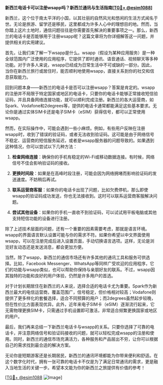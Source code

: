 **新西兰电话卡可以注册wsapp吗？新西兰通讯与生活指南[[TG💪+ @esim1088](https://t.me/s/esim1088)]**

新西兰，这个位于南太平洋的小国，以其壮丽的自然风光和悠闲的生活方式闻名于世。无论是旅游、留学还是移民，这里都成为许多人心中的理想目的地。然而，当你踏上这片土地时，通信问题往往是你需要首先解决的重要事项之一。那么，新西兰的电话卡是否能够用于注册wsapp呢？这篇文章将为你详细解答这一问题，并提供相关的实用建议。

首先，让我们来了解一下wsapp是什么。wsapp（假设为某种应用服务）是一种全球范围内广泛使用的应用程序，它提供了即时通讯、语音通话、视频聊天等多种功能。对于许多人来说，wsapp已经成为日常生活中不可或缺的一部分。因此，当你在新西兰旅行或居住时，能否顺利地使用wsapp，直接关系到你的社交和信息获取能力。

回到问题本身——新西兰的电话卡是否可以注册wsapp？答案是肯定的。wsapp的注册并不局限于特定国家或地区的电话卡，只要你的电话卡能够正常接收短信验证码，并且具备网络连接功能，就可以顺利完成注册。新西兰的各大运营商，如Spark、Vodafone和2degrees等，提供的电话卡通常都能满足这些基本要求。无论你是通过实体SIM卡还是电子SIM卡（eSIM）获得信号，都可以正常使用wsapp。

然而，在实际操作中，可能会遇到一些小麻烦。例如，有些用户反映在注册wsapp时，收到了错误的验证码，或者无法收到验证码。这可能是由于网络信号不稳定、运营商的短信服务延迟，或者是wsapp服务器的问题导致的。如果遇到这种情况，你可以尝试以下几种方法：

1. **检查网络连接**：确保你的手机有稳定的Wi-Fi或移动数据连接。有时候，网络信号不佳会影响验证码的接收。
   
2. **更换时间段**：如果是在高峰时段注册，可能会因为网络拥堵而影响验证码的发送速度。不妨稍后再试。

3. **联系运营商客服**：如果你的电话卡出现了问题，比如欠费停机，那么即使wsapp的验证码成功发送，你也无法接收到。这时可以联系运营商客服解决问题。

4. **尝试其他设备**：如果你的手机一直收不到验证码，可以试试用平板电脑或其他支持短信功能的设备进行注册。

除了上述技术层面的问题，还有一个重要的因素需要考虑，那就是语言环境。wsapp的界面语言默认设置可能与你的需求不符。如果你希望以中文界面使用wsapp，可以在注册完成后进入设置页面，手动切换语言选项。这样，无论是浏览好友动态还是发送消息，都会更加方便。

当然，除了wsapp，新西兰的通信市场还有许多其他的通讯工具和服务可供选择。比如，Facebook Messenger、WhatsApp等同样广受欢迎的应用程序，它们的功能与wsapp类似，也可以帮助你保持与亲朋好友的联系。不过，wsapp因其独特的功能和良好的用户体验，仍然是许多用户的首选。

对于计划长期居住在新西兰的人来说，选择合适的电话卡尤为重要。Spark作为新西兰最大的电信运营商，覆盖范围广，信号稳定，但价格相对较高；Vodafone则提供了更多样化的套餐选择，适合不同预算的用户；而2degrees虽然起步较晚，但在性价比方面表现优异。此外，近年来电子SIM卡（eSIM）逐渐流行起来，它无需物理更换SIM卡，只需通过手机设置即可激活，非常适合频繁更换国家或地区的用户。

最后，我们再来总结一下新西兰电话卡与wsapp的关系。只要你选择了可靠的电话卡，并注意网络信号和验证码接收的问题，就可以轻松完成wsapp的注册和使用。同时，新西兰的通信市场充满活力，各种服务和产品层出不穷，让你可以根据自己的需求找到最合适的解决方案。

无论你是短期游客还是长期居民，新西兰的通讯环境都能为你带来便利和舒适。在这个数字化时代，拥有一张可靠的电话卡不仅是为了满足日常通讯的需求，更是融入当地生活的关键一步。希望本文能为你的新西兰之旅提供有价值的参考！

[[TG💪+ @esim1088](https://t.me/s/esim1088) ![Image](https://i.postimg.cc/4NQfJmqS/Snipaste-2025-05-13-00-14-12.png)]